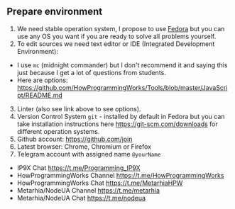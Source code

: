 ## Prepare environment

1. We need stable operation system, I propose to use
[Fedora](https://getfedora.org) but you can use any OS you want if you are
ready to solve all problems yourself.
2. To edit sources we need text editor or IDE (Integrated Development
Environment):
  - I use `mc` (midnight commander) but I don't recommend it and saying this
  just because I get a lot of questions from students.
  - Here are options:
  https://github.com/HowProgrammingWorks/Tools/blob/master/JavaScript/README.md
3. Linter (also see link above to see options).
4. Version Control System `git` - installed by default in Fedora but you can
take installation instructions here https://git-scm.com/downloads for different
operation systems.
5. Github account: https://github.com/join
6. Latest browser: Chrome, Chromium or Firefox
7. Telegram account with assigned name `@yourName`
  - IP9X Chat https://t.me/Programming_IP9X
  - HowProgrammingWorks Channel https://t.me/HowProgrammingWorks
  - HowProgrammingWorks Chat https://t.me/MetarhiaHPW
  - Metarhia/NodeUA Channel https://t.me/metarhia
  - Metarhia/NodeUA Chat https://t.me/nodeua
